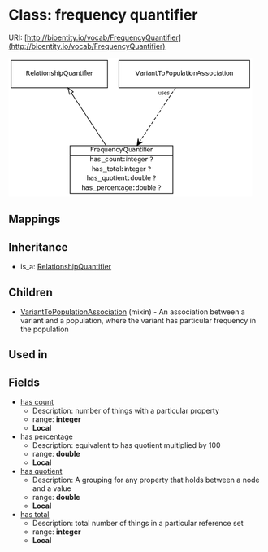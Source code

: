 # Class: frequency quantifier




URI: [http://bioentity.io/vocab/FrequencyQuantifier](http://bioentity.io/vocab/FrequencyQuantifier)

![img](images/FrequencyQuantifier.png)
## Mappings

## Inheritance

 *  is_a: [RelationshipQuantifier](RelationshipQuantifier.md)
## Children

 * [VariantToPopulationAssociation](VariantToPopulationAssociation.md) (mixin)  - An association between a variant and a population, where the variant has particular frequency in the population
## Used in

## Fields

 * [has count](has_count.md)
    * Description: number of things with a particular property
    * range: **integer**
    * __Local__
 * [has percentage](has_percentage.md)
    * Description: equivalent to has quotient multiplied by 100
    * range: **double**
    * __Local__
 * [has quotient](has_quotient.md)
    * Description: A grouping for any property that holds between a node and a value
    * range: **double**
    * __Local__
 * [has total](has_total.md)
    * Description: total number of things in a particular reference set
    * range: **integer**
    * __Local__
